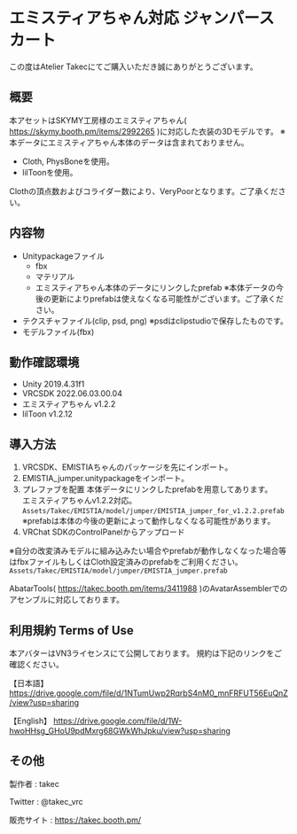 # エミスティアちゃん対応 ジャンパースカート
この度はAtelier Takecにてご購入いただき誠にありがとうございます。

## 概要
本アセットはSKYMY工房様のエミスティアちゃん( https://skymy.booth.pm/items/2992265 )に対応した衣装の3Dモデルです。
※本データにエミスティアちゃん本体のデータは含まれておりません。

* Cloth, PhysBoneを使用。
* lilToonを使用。

Clothの頂点数およびコライダー数により、VeryPoorとなります。ご了承ください。

## 内容物
* Unitypackageファイル
  * fbx
  * マテリアル
  * エミスティアちゃん本体のデータにリンクしたprefab ※本体データの今後の更新によりprefabは使えなくなる可能性がございます。ご了承ください。
* テクスチャファイル(clip, psd, png) ※psdはclipstudioで保存したものです。
* モデルファイル(fbx)

## 動作確認環境
* Unity 2019.4.31f1
* VRCSDK 2022.06.03.00.04
* エミスティアちゃん v1.2.2
* lilToon v1.2.12

## 導入方法
1. VRCSDK、EMISTIAちゃんのパッケージを先にインポート。
2. EMISTIA_jumper.unitypackageをインポート。
3. プレファブを配置
   本体データにリンクしたprefabを用意してあります。  
   エミスティアちゃんv1.2.2対応。  
   `Assets/Takec/EMISTIA/model/jumper/EMISTIA_jumper_for_v1.2.2.prefab`  
   ※prefabは本体の今後の更新によって動作しなくなる可能性があります。
4. VRChat SDKのControlPanelからアップロード

※自分の改変済みモデルに組み込みたい場合やprefabが動作しなくなった場合等はfbxファイルもしくはCloth設定済みのprefabをご利用ください。
`Assets/Takec/EMISTIA/model/jumper/EMISTIA_jumper.prefab`

AbatarTools( https://takec.booth.pm/items/3411988 )のAvatarAssemblerでのアセンブルに対応しております。

## 利用規約 Terms of Use
本アバターはVN3ライセンスにて公開しております。
規約は下記のリンクをご確認ください。

【日本語】
https://drive.google.com/file/d/1NTumUwp2RqrbS4nM0_mnFRFUT56EuQnZ/view?usp=sharing

【English】
https://drive.google.com/file/d/1W-hwoHHsg_GHoU9pdMxrg68GWkWhJpku/view?usp=sharing

## その他
製作者
: takec

Twitter
: @takec_vrc

販売サイト
: https://takec.booth.pm/